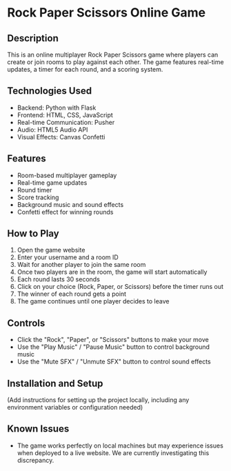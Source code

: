 # Rock Paper Scissors Online Game

## Description

This is an online multiplayer Rock Paper Scissors game where players can create or join rooms to play against each other. The game features real-time updates, a timer for each round, and a scoring system.

## Technologies Used

- Backend: Python with Flask
- Frontend: HTML, CSS, JavaScript
- Real-time Communication: Pusher
- Audio: HTML5 Audio API
- Visual Effects: Canvas Confetti

## Features

- Room-based multiplayer gameplay
- Real-time game updates
- Round timer
- Score tracking
- Background music and sound effects
- Confetti effect for winning rounds

## How to Play

1. Open the game website
2. Enter your username and a room ID
3. Wait for another player to join the same room
4. Once two players are in the room, the game will start automatically
5. Each round lasts 30 seconds
6. Click on your choice (Rock, Paper, or Scissors) before the timer runs out
7. The winner of each round gets a point
8. The game continues until one player decides to leave

## Controls

- Click the "Rock", "Paper", or "Scissors" buttons to make your move
- Use the "Play Music" / "Pause Music" button to control background music
- Use the "Mute SFX" / "Unmute SFX" button to control sound effects

## Installation and Setup

(Add instructions for setting up the project locally, including any environment variables or configuration needed)

## Known Issues

- The game works perfectly on local machines but may experience issues when deployed to a live website. We are currently investigating this discrepancy.